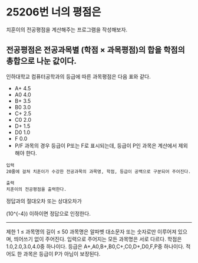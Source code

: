 # 25206번  너의 평점은


치훈이의 전공평점을 계산해주는 프로그램을 작성해보자.

## 전공평점은 전공과목별 (학점 × 과목평점)의 합을 학점의 총합으로 나눈 값이다.

인하대학교 컴퓨터공학과의 등급에 따른 과목평점은 다음 표와 같다.

* A+	4.5
* A0	4.0
* B+	3.5
* B0	3.0
* C+	2.5
* C0	2.0
* D+	1.5
* D0	1.0
* F	0.0
* P/F 과목의 경우 등급이 P또는 F로 표시되는데, 등급이 P인 과목은 계산에서 제외해야 한다.


````
입력
20줄에 걸쳐 치훈이가 수강한 전공과목의 과목명, 학점, 등급이 공백으로 구분되어 주어진다.

출력
치훈이의 전공평점을 출력한다.
````

정답과의 절대오차 또는 상대오차가

\(10^{-4}\) 이하이면 정답으로 인정한다.

---
제한
1 ≤ 과목명의 길이 ≤ 50
과목명은 알파벳 대소문자 또는 숫자로만 이루어져 있으며, 띄어쓰기 없이 주어진다. 입력으로 주어지는 모든 과목명은 서로 다르다.
학점은 1.0,2.0,3.0,4.0중 하나이다.
등급은 A+,A0,B+,B0,C+,C0,D+,D0,F,P중 하나이다.
적어도 한 과목은 등급이 P가 아님이 보장된다.
